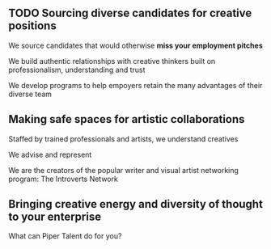 ## TODO Sourcing diverse candidates for creative positions 

We source candidates that would otherwise **miss your employment pitches**

We build authentic relationships with creative thinkers built on professionalism, understanding and trust

We develop programs to help empoyers retain the many advantages of their diverse team 

## Making safe spaces for artistic collaborations 

Staffed by trained professionals and artists, we understand creatives

We advise and represent  

We are the creators of the popular writer and visual artist networking program: The Introverts Network 

## Bringing creative energy and diversity of thought to your enterprise

What can Piper Talent do for you?
